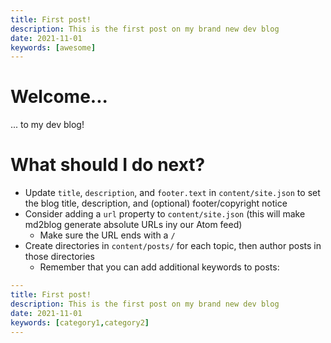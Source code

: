 ```yaml
---
title: First post!
description: This is the first post on my brand new dev blog
date: 2021-11-01
keywords: [awesome]
---
```

# Welcome...
... to my dev blog!

# What should I do next?
* Update `title`, `description`, and `footer.text` in `content/site.json` to set the blog title, description, and (optional) footer/copyright notice
* Consider adding a `url` property to `content/site.json` (this will make md2blog generate absolute URLs iny our Atom feed)
  * Make sure the URL ends with a `/`
* Create directories in `content/posts/` for each topic, then author posts in those directories
  * Remember that you can add additional keywords to posts:

```yaml
---
title: First post!
description: This is the first post on my brand new dev blog
date: 2021-11-01
keywords: [category1,category2]
---
```
